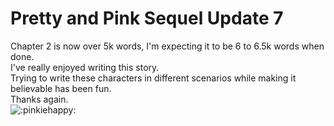 # Pretty and Pink Sequel Update 7

Chapter 2 is now over 5k words, I'm expecting it to be 6 to 6.5k words when done.  
I've really enjoyed writing this story.  
Trying to write these characters in different scenarios while making it believable has been fun.  
Thanks again.  
![:pinkiehappy:](../../ponies/emotes/pinkiehappy.png)
